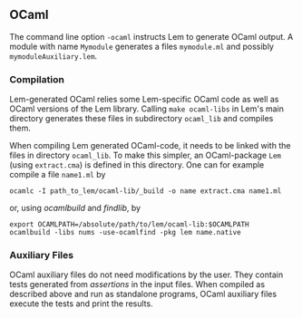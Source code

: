 ## OCaml

The command line option `-ocaml` instructs Lem to generate OCaml output. A module with name `Mymodule` generates a files `mymodule.ml` and possibly `mymoduleAuxiliary.lem`. 

### Compilation
Lem-generated OCaml relies some Lem-specific OCaml code as well as OCaml versions of the Lem library. Calling `make ocaml-libs` in Lem's main directory generates these files in subdirectory `ocaml_lib` and
compiles them. 

When compiling Lem generated OCaml-code, it needs to be linked with the files in directory `ocaml_lib`. To make this simpler, an OCaml-package `Lem` (using `extract.cma`) is defined in this directory. One can for example compile a file `name1.ml`
by

    ocamlc -I path_to_lem/ocaml-lib/_build -o name extract.cma name1.ml

or, using *ocamlbuild* and *findlib*, by

    export OCAMLPATH=/absolute/path/to/lem/ocaml-lib:$OCAMLPATH
    ocamlbuild -libs nums -use-ocamlfind -pkg lem name.native
	
### Auxiliary Files
OCaml auxiliary files do not need modifications by the user.
They contain tests generated from *assertions* in the input files.
When compiled as described above and run as standalone programs, 
OCaml auxiliary files execute the tests and print the results.

